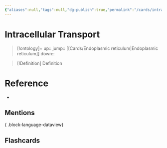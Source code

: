 ```yaml
---
{"aliases":null,"tags":null,"dg-publish":true,"permalink":"/cards/intracellular-transport/","dgPassFrontmatter":true}
---
```


# Intracellular Transport

> [!ontology]+
> up:: 
> jump:: [[Cards/Endoplasmic reticulum\|Endoplasmic reticulum]]
> down:: 

> [!Definition] Definition

# Reference

- 

## Mentions


{ .block-language-dataview}

## Flashcards